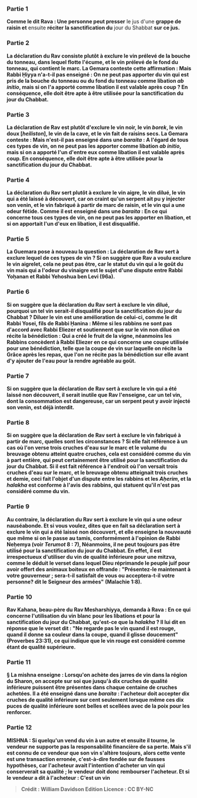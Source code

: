 
### Partie 1
<b>Comme le dit Rava : Une personne peut presser</b> le jus d'une <b>grappe de raisin et</b> ensuite <b>réciter la sanctification du</b> jour du Shabbat <b>sur ce jus.</b>

### Partie 2
<b>La déclaration du Rav consiste plutôt à <b>exclure</b> le vin prélevé <b>de la <b>bouche</b> du tonneau, dans lequel flotte l'écume, <b>et</b> le vin prélevé <b>de</b> le <b>fond du tonneau</b>, qui contient le marc. La Gemara conteste cette affirmation : <b>Mais Rabbi Ḥiyya n'a-t-il pas enseigné : On ne peut pas apporter</b> du vin qui est pris <b>de la <b>bouche</b> du tonneau <b>ou du</b> <b>fond du</b> tonneau comme libation <i>ab initio</i>, <b>mais si on l'a apporté</b> comme libation <b>il est valable</b> après coup ? En conséquence, elle doit être apte à être utilisée pour la sanctification du jour du Chabbat.

### Partie 3
<b>La déclaration de Rav est plutôt <b>d'exclure le vin noir, le vin <i>borek</i></b>, le <b>vin doux [<i>heiliston</i>],</b> le vin <b>de</b> la <b>cave,</b> et le vin fait <b>de raisins secs.</b> La Gemara conteste : <b>Mais n'est-il pas enseigné</b> dans une <i>baraita</i> : <b>A l'égard de tous</b> ces types de vin, <b>on ne peut pas les apporter</b> comme libation <i>ab initio</i>, <b>mais si on a apporté</b> l'un d'entre eux comme libation <b>il est valable</b> après coup. En conséquence, elle doit être apte à être utilisée pour la sanctification du jour du Chabbat.

### Partie 4
<b>La déclaration du Rav sert plutôt à <b>exclure le vin aigre, le vin dilué</b>, le vin qui a été laissé <b>à découvert,</b> car on craint qu'un serpent ait pu y injecter son venin, <b>et</b> le vin fabriqué <b>à partir</b> de marc de raisin, et</b> le vin qui a une <b>odeur fétide. Comme il est enseigné</b> dans une <i>baraita</i> : <b>En ce qui concerne tous</b> ces types de vin, <b>on ne peut pas les apporter</b> en libation, <b>et si on apportait</b> l'un d'eux en libation, <b>il est disqualifié.</b>

### Partie 5
La Guemara pose à nouveau la question : La déclaration de Rav sert <b>à exclure lequel</b> de ces types de vin ? <b>Si</b> on suggère que Rav a voulu <b>exclure le vin aigrelet</b>, cela ne peut pas être, car le statut du vin qui a le goût du vin mais qui a l'odeur du vinaigre <b>est le</b> sujet d'une <b>dispute entre Rabbi Yoḥanan et Rabbi Yehoshua ben Levi</b> (96a).

### Partie 6
<b>Si</b> on suggère que la déclaration du Rav sert <b>à exclure le vin dilué</b>, pourquoi un tel vin serait-il disqualifié pour la sanctification du jour du Chabbat ? Diluer le vin <b>est une amélioration de celui-ci, comme le dit Rabbi Yosei, fils de Rabbi Ḥanina :</b> Même si les rabbins ne sont pas d'accord avec Rabbi Eliezer et soutiennent que sur le vin non dilué on récite la bénédiction : Qui a créé le fruit de la vigne, néanmoins les <b>Rabbins concèdent à Rabbi Eliezer en ce qui concerne une coupe</b> utilisée <b>pour une bénédiction,</b> telle que la coupe de vin sur laquelle on récite la Grâce après les repas, <b>que l'on ne récite pas</b> la <b>bénédiction sur elle avant d'y ajouter de l'eau</b> pour la rendre agréable au goût.

### Partie 7
<b>Si</b> on suggère que la déclaration de Rav sert <b>à exclure</b> le vin qui a été laissé <b>non découvert,</b> il serait inutile que Rav l'enseigne, car un tel vin, dont la consommation est <b>dangereuse</b>, car un serpent peut y avoir injecté son venin, est déjà interdit.

### Partie 8
<b>Si</b> on suggère que la déclaration de Rav sert <b>à exclure</b> le vin fabriqué <b>à partir de marc, quelles sont les circonstances ? Si</b> elle fait référence à un cas <b>où l'on verse trois</b> cruches d'eau sur le marc <b>et</b> le volume du breuvage obtenu <b>atteint quatre</b> cruches, cela <b>est</b> considéré comme du <b>vin à part entière,</b> qui peut certainement être utilisé pour la sanctification du jour du Chabbat. <b>Si</b> il est fait référence à <b>l'endroit où l'on versait trois</b> cruches d'eau sur le marc, <b>et</b> le breuvage obtenu <b>atteignait trois cruches et demie</b>, ceci <b>fait l'objet</b> d'un <b>dispute</b> entre <b>les rabbins et les <i>Aḥerim</i>,</b> et la <i>halakha</i> est conforme à l'avis des rabbins, qui statuent qu'il n'est pas considéré comme du vin.

### Partie 9
<b>Au contraire,</b> la déclaration du Rav sert <b>à exclure</b> le vin <b>qui</b> a <b>une odeur nauséabonde. Et si vous voulez, dites</b> que <b>en fait</b> sa déclaration sert <b>à exclure</b> le vin qui a été laissé <b>non découvert, et</b> elle enseigne la nouveauté que <b>même si on le passe au tamis, conformément</b> à l'opinion de <b>Rabbi Neḥemya</b> (voir <i>Terumot</i> 8 : 7), <b>Néanmoins,</b> il ne peut toujours pas être utilisé pour la sanctification du jour du Chabbat. En effet, il est irrespectueux d'utiliser du vin de qualité inférieure pour une mitzva, comme le déduit le verset dans lequel Dieu réprimande le peuple juif pour avoir offert des animaux boiteux en offrande : <b>"Présentez-le maintenant à votre gouverneur ; sera-t-il satisfait de vous ou acceptera-t-il votre personne?</b> dit le Seigneur des armées" (Malachie 1:8).

### Partie 10
<b>Rav Kahana, beau-père du Rav Mesharshiyya, demanda à Rava :</b> En ce qui concerne l'utilisation du <b>vin blanc</b> pour les libations et pour la sanctification du jour du Chabbat, <b>qu'est-ce que</b> la <i>halakha</i> ? <b>Il lui dit</b> en réponse que le verset dit : <b>"Ne regarde pas le vin quand il est rouge,</b> quand il donne sa couleur dans la coupe, quand il glisse doucement" (Proverbes 23:31), ce qui indique que le vin rouge est considéré comme étant de qualité supérieure.

### Partie 11
§ La mishna enseigne : Lorsqu'on achète des <b>jarres</b> de vin <b>dans la région du Sharon</b>, on accepte sur soi que jusqu'à dix cruches de qualité inférieure puissent être présentes dans chaque centaine de cruches achetées. <b>Il a été enseigné</b> dans une <i>baraita</i> : l'acheteur doit accepter dix cruches de qualité inférieure sur cent seulement lorsque même ces dix <b>puces de qualité inférieure</b> sont <b>belles et scellées avec de la poix</b> pour les renforcer.

### Partie 12
<strong>MISHNA :</strong> Si quelqu'un <b>vend du vin à un autre et</b> ensuite <b>il tourne,</b> le vendeur <b>ne supporte pas</b> la <b>responsabilité financière de sa</b> perte. <b>Mais s'il est connu</b> de ce vendeur <b>que son vin</b> s'altère toujours, alors cette</b> vente <b>est une transaction erronée,</b> c'est-à-dire fondée sur de fausses hypothèses, car l'acheteur avait l'intention d'acheter un vin qui conserverait sa qualité ; le vendeur doit donc rembourser l'acheteur. <b>Et si</b> le vendeur a <b>dit à</b> l'acheteur : C'est un <b>vin</b>

>Crédit : William Davidson Edition
>Licence : CC BY-NC